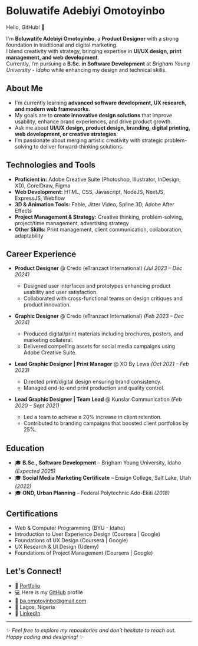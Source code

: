 # Boluwatife Adebiyi Omotoyinbo

Hello, GitHub! 👋  

I'm **Boluwatife Adebiyi Omotoyinbo**, a **Product Designer** with a strong foundation in traditional and digital marketing.  
I blend creativity with strategy, bringing expertise in **UI/UX design, print management, and web development**.  
Currently, I’m pursuing a **B.Sc. in Software Development** at *Brigham Young University - Idaho* while enhancing my design and technical skills.

## About Me

- I'm currently learning **advanced software development, UX research, and modern web frameworks**.  
- My goals are to **create innovative design solutions** that improve usability, enhance brand experiences, and drive product growth.  
- Ask me about **UI/UX design, product design, branding, digital printing, web development, or creative strategies**.  
- I’m passionate about merging artistic creativity with strategic problem-solving to deliver forward-thinking solutions.

## Technologies and Tools

- **Proficient in:** Adobe Creative Suite (Photoshop, Illustrator, InDesign, XD), CorelDraw, Figma  
- **Web Development:** HTML, CSS, Javascript, NodeJS, NextJS, ExpressJS, Webflow  
- **3D & Animation Tools:** Fable, Jitter Video, Spline 3D, Adobe After Effects  
- **Project Management & Strategy:** Creative thinking, problem-solving, project/time management, advertising strategy  
- **Other Skills:** Print management, client communication, collaboration, adaptability  

## Career Experience

- **Product Designer** @ Credo (eTranzact International) *(Jul 2023 – Dec 2024)*  
  - Designed user interfaces and prototypes enhancing product usability and user satisfaction.  
  - Collaborated with cross-functional teams on design critiques and product innovation.  

- **Graphic Designer** @ Credo (eTranzact International) *(Feb 2023 – Dec 2024)*  
  - Produced digital/print materials including brochures, posters, and marketing collateral.  
  - Delivered compelling assets for social media campaigns using Adobe Creative Suite.  

- **Lead Graphic Designer | Print Manager** @ XO By Lewa *(Oct 2021 – Feb 2023)*  
  - Directed print/digital design ensuring brand consistency.  
  - Managed end-to-end print production and quality control.  

- **Lead Graphic Designer | Team Lead** @ Kunslar Communication *(Feb 2020 – Sept 2021)*  
  - Led a team to achieve a 20% increase in client retention.  
  - Contributed to branding campaigns that boosted client portfolios by 25%.  

## Education

- 🎓 **B.Sc., Software Development** – Brigham Young University, Idaho *(Expected 2025)*  
- 🎓 **Social Media Marketing Certificate** – Ensign College, Salt Lake, Utah *(2022)*  
- 🎓 **OND, Urban Planning** – Federal Polytechnic Ado-Ekiti *(2018)*  

## Certifications

- Web & Computer Programming (BYU - Idaho)  
- Introduction to User Experience Design (Coursera | Google)  
- Foundations of UX Design (Coursera | Google)  
- UX Research & UI Design (Udemy)  
- Foundations of Project Management (Coursera | Google)  

## Let's Connect!

- 💼 [Portfolio](https://bit.ly/omotoyinbo)
- 💻 Here is my [GitHub](https://github.com/BlacIP) profile
- 📧 ba.omotoyinbo@gmail.com  
- 📍 Lagos, Nigeria  
- 🔗 [LinkedIn](https://www.linkedin.com/in/boluwatife-omotoyinbo/)

---

✨ *Feel free to explore my repositories and don’t hesitate to reach out. Happy coding and designing!* ✨
